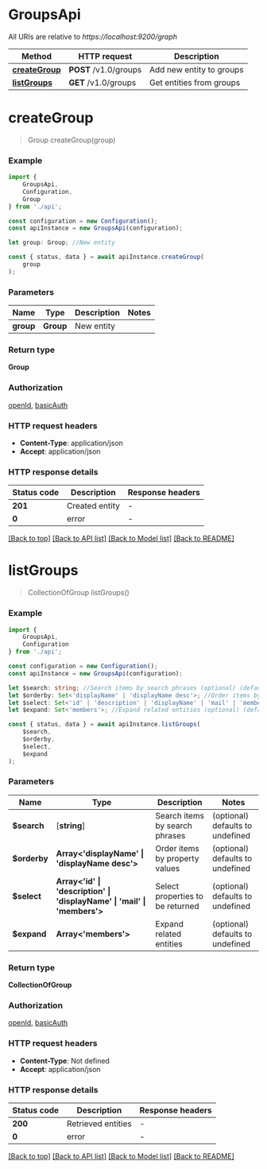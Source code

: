 # GroupsApi

All URIs are relative to *https://localhost:9200/graph*

|Method | HTTP request | Description|
|------------- | ------------- | -------------|
|[**createGroup**](#creategroup) | **POST** /v1.0/groups | Add new entity to groups|
|[**listGroups**](#listgroups) | **GET** /v1.0/groups | Get entities from groups|

# **createGroup**
> Group createGroup(group)


### Example

```typescript
import {
    GroupsApi,
    Configuration,
    Group
} from './api';

const configuration = new Configuration();
const apiInstance = new GroupsApi(configuration);

let group: Group; //New entity

const { status, data } = await apiInstance.createGroup(
    group
);
```

### Parameters

|Name | Type | Description  | Notes|
|------------- | ------------- | ------------- | -------------|
| **group** | **Group**| New entity | |


### Return type

**Group**

### Authorization

[openId](../README.md#openId), [basicAuth](../README.md#basicAuth)

### HTTP request headers

 - **Content-Type**: application/json
 - **Accept**: application/json


### HTTP response details
| Status code | Description | Response headers |
|-------------|-------------|------------------|
|**201** | Created entity |  -  |
|**0** | error |  -  |

[[Back to top]](#) [[Back to API list]](../README.md#documentation-for-api-endpoints) [[Back to Model list]](../README.md#documentation-for-models) [[Back to README]](../README.md)

# **listGroups**
> CollectionOfGroup listGroups()


### Example

```typescript
import {
    GroupsApi,
    Configuration
} from './api';

const configuration = new Configuration();
const apiInstance = new GroupsApi(configuration);

let $search: string; //Search items by search phrases (optional) (default to undefined)
let $orderby: Set<'displayName' | 'displayName desc'>; //Order items by property values (optional) (default to undefined)
let $select: Set<'id' | 'description' | 'displayName' | 'mail' | 'members'>; //Select properties to be returned (optional) (default to undefined)
let $expand: Set<'members'>; //Expand related entities (optional) (default to undefined)

const { status, data } = await apiInstance.listGroups(
    $search,
    $orderby,
    $select,
    $expand
);
```

### Parameters

|Name | Type | Description  | Notes|
|------------- | ------------- | ------------- | -------------|
| **$search** | [**string**] | Search items by search phrases | (optional) defaults to undefined|
| **$orderby** | **Array<&#39;displayName&#39; &#124; &#39;displayName desc&#39;>** | Order items by property values | (optional) defaults to undefined|
| **$select** | **Array<&#39;id&#39; &#124; &#39;description&#39; &#124; &#39;displayName&#39; &#124; &#39;mail&#39; &#124; &#39;members&#39;>** | Select properties to be returned | (optional) defaults to undefined|
| **$expand** | **Array<&#39;members&#39;>** | Expand related entities | (optional) defaults to undefined|


### Return type

**CollectionOfGroup**

### Authorization

[openId](../README.md#openId), [basicAuth](../README.md#basicAuth)

### HTTP request headers

 - **Content-Type**: Not defined
 - **Accept**: application/json


### HTTP response details
| Status code | Description | Response headers |
|-------------|-------------|------------------|
|**200** | Retrieved entities |  -  |
|**0** | error |  -  |

[[Back to top]](#) [[Back to API list]](../README.md#documentation-for-api-endpoints) [[Back to Model list]](../README.md#documentation-for-models) [[Back to README]](../README.md)

